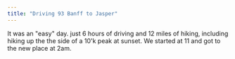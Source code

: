 ```yaml
---
title: "Driving 93 Banff to Jasper"
---
```


It was an "easy" day. just  6 hours of driving and 12 miles of hiking, including hiking up the the side of a 10'k peak at sunset. We started at 11 and got to the new place at 2am.
